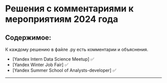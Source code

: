 # Решения с комментариями к мероприятиям 2024 года

## Содержимое:

К каждому решению в файле .py есть комментарии и объяснения.

- [Yandex Intern Data Science Meetup] :white_check_mark:
- [Yandex Winter Job Fair] :white_check_mark:
- [Yandex Summer School of Analysts-developer] :white_check_mark:
---